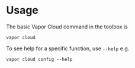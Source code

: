 # Usage

The basic Vapor Cloud command in the toolbox is

```
vapor cloud
```

To see help for a specific function, use `--help` e.g.

```
vapor cloud config --help
```
